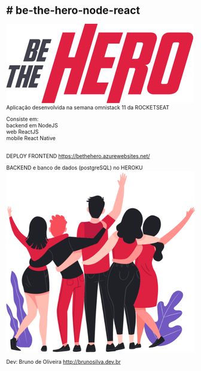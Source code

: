 <h1># be-the-hero-node-react</h1>
<a href="https://bethehero.azurewebsites.net/">
  <img src="/frontend/src/assets/logo.svg" alt="logo" />
</a>
Aplicação desenvolvida na semana omnistack 11 da ROCKETSEAT

Consiste em: <br />
  backend em NodeJS <br />
  web ReactJS <br />
  mobile React Native <br /> <br />
  
DEPLOY
  FRONTEND https://bethehero.azurewebsites.net/

  BACKEND e banco de dados (postgreSQL) no HEROKU <br />
  <a href="https://bethehero.azurewebsites.net/">
    <img src="/frontend/src/assets/heroes.png" alt="heroes"/>
  </a>

Dev: Bruno de Oliveira
http://brunosilva.dev.br
